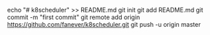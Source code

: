 echo "# k8scheduler" >> README.md
git init
git add README.md
git commit -m "first commit"
git remote add origin https://github.com/fanever/k8scheduler.git
git push -u origin master

